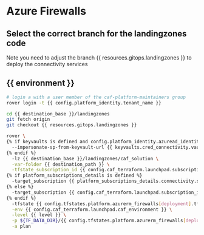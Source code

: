 
# Azure Firewalls

## Select the correct branch for the landingzones code

Note you need to adjust the branch {{ resources.gitops.landingzones }} to deploy the connectivity services

## {{ environment }}

```bash
# login a with a user member of the caf-platform-maintainers group
rover login -t {{ config.platform_identity.tenant_name }}

cd {{ destination_base }}/landingzones
git fetch origin
git checkout {{ resources.gitops.landingzones }}

rover \
{% if keyvaults is defined and config.platform_identity.azuread_identity_mode != "logged_in_user" %}
  --impersonate-sp-from-keyvault-url {{ keyvaults.cred_connectivity.vault_uri }} \
{% endif %}
  -lz {{ destination_base }}/landingzones/caf_solution \
  -var-folder {{ destination_path }} \
  -tfstate_subscription_id {{ config.caf_terraform.launchpad.subscription_id }} \
{% if platform_subscriptions_details is defined %}
  -target_subscription {{ platform_subscriptions_details.connectivity.subscription_id }} \
{% else %}
  -target_subscription {{ config.caf_terraform.launchpad.subscription_id }} \
{% endif %}
  -tfstate {{ config.tfstates.platform.azurerm_firewalls[deployment].tfstate }} \
  -env {{ config.caf_terraform.launchpad.caf_environment }} \
  -level {{ level }} \
  -p ${TF_DATA_DIR}/{{ config.tfstates.platform.azurerm_firewalls[deployment].tfstate }}.tfplan \
  -a plan

```

